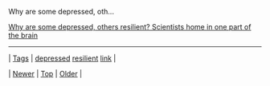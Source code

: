 <!--
title: Why are some depressed, others resilient? Scientists home in one part of the brain
date: 2020-06-28T15:27:00.328Z
tags: depressed, resilient, link
-->


Why are some depressed, oth...

[Why are some depressed, others resilient? Scientists home in one part of the brain](http://m.washingtonpost.com/national/health-science/why-are-some-depressed-others-resilient-scientists-home-in-one-part-of-the-brain/2014/06/05/db638498-e83f-11e3-a86b-362fd5443d19_story.html)

<!--BOTTOM-POST-NAVIGATION-->
---

| [Tags](tags.md) | [depressed](tag-depressed.md) [resilient](tag-resilient.md) [link](tag-link.md) |

| [Newer](88879557594.md) | [Top](index.md) | [Older](88938224373.md) |